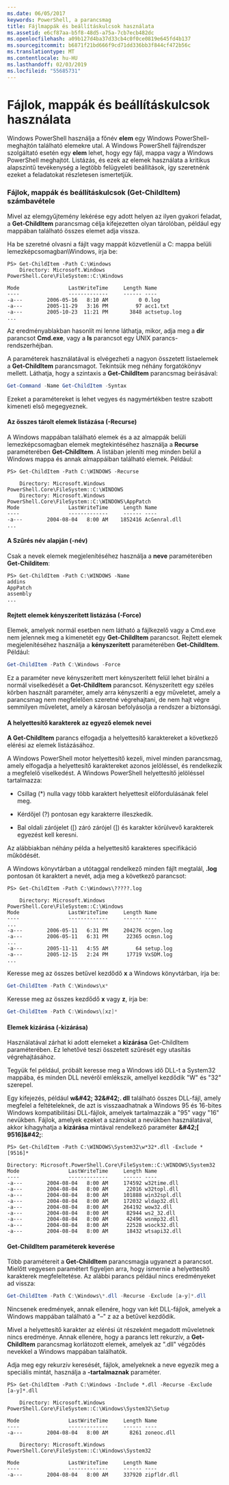 ```yaml
---
ms.date: 06/05/2017
keywords: PowerShell, a parancsmag
title: Fájlmappák és beállításkulcsok használata
ms.assetid: e6cf87aa-b5f8-48d5-a75a-7cb7ecb482dc
ms.openlocfilehash: a09b127d4ba37d33cb4c0f0ce0819e645fd4b137
ms.sourcegitcommit: b6871f21bd666f9cd71dd336bb3f844cf472b56c
ms.translationtype: MT
ms.contentlocale: hu-HU
ms.lasthandoff: 02/03/2019
ms.locfileid: "55685731"
---
```

# <a name="working-with-files-folders-and-registry-keys"></a>Fájlok, mappák és beállításkulcsok használata

Windows PowerShell használja a főnév **elem** egy Windows PowerShell-meghajtón található elemekre utal. A Windows PowerShell fájlrendszer szolgáltató esetén egy **elem** lehet, hogy egy fájl, mappa vagy a Windows PowerShell meghajtót. Listázás, és ezek az elemek használata a kritikus alapszintű tevékenység a legtöbb felügyeleti beállítások, így szeretnénk ezeket a feladatokat részletesen ismertetjük.

### <a name="enumerating-files-folders-and-registry-keys-get-childitem"></a>Fájlok, mappák és beállításkulcsok (Get-ChildItem) számbavétele

Mivel az elemgyűjtemény lekérése egy adott helyen az ilyen gyakori feladat, a **Get-ChildItem** parancsmag célja kifejezetten olyan tárolóban, például egy mappában található összes elemet adja vissza.

Ha be szeretné olvasni a fájlt vagy mappát közvetlenül a C: mappa belüli lemezképcsomagban\\Windows, írja be:

```
PS> Get-ChildItem -Path C:\Windows
    Directory: Microsoft.Windows PowerShell.Core\FileSystem::C:\Windows

Mode                LastWriteTime     Length Name
----                -------------     ------ ----
-a---        2006-05-16   8:10 AM          0 0.log
-a---        2005-11-29   3:16 PM         97 acc1.txt
-a---        2005-10-23  11:21 PM       3848 actsetup.log
...
```

Az eredményablakban hasonlít mi lenne láthatja, mikor, adja meg a **dir** parancsot **Cmd.exe**, vagy a **ls** parancsot egy UNIX parancs-rendszerhéjban.

A paraméterek használatával is elvégezheti a nagyon összetett listaelemek a **Get-ChildItem** parancsmagot. Tekintsük meg néhány forgatókönyv mellett. Láthatja, hogy a szintaxis a **Get-ChildItem** parancsmag beírásával:

```powershell
Get-Command -Name Get-ChildItem -Syntax
```

Ezeket a paramétereket is lehet vegyes és nagymértékben testre szabott kimeneti első megegyeznek.

#### <a name="listing-all-contained-items--recurse"></a>Az összes tárolt elemek listázása (-Recurse)

A Windows mappában található elemek és a az almappák belüli lemezképcsomagban elemek megtekintéséhez használja a **Recurse** paraméterében **Get-ChildItem**. A listában jeleníti meg minden belül a Windows mappa és annak almappáiban található elemek. Például:

```
PS> Get-ChildItem -Path C:\WINDOWS -Recurse

    Directory: Microsoft.Windows PowerShell.Core\FileSystem::C:\WINDOWS
    Directory: Microsoft.Windows PowerShell.Core\FileSystem::C:\WINDOWS\AppPatch
Mode                LastWriteTime     Length Name
----                -------------     ------ ----
-a---        2004-08-04   8:00 AM    1852416 AcGenral.dll
...
```

#### <a name="filtering-items-by-name--name"></a>A Szűrés név alapján (-név)

Csak a nevek elemek megjelenítéséhez használja a **neve** paraméterében **Get-Childitem**:

```
PS> Get-ChildItem -Path C:\WINDOWS -Name
addins
AppPatch
assembly
...
```

#### <a name="forcibly-listing-hidden-items--force"></a>Rejtett elemek kényszerített listázása (-Force)

Elemek, amelyek normál esetben nem látható a fájlkezelő vagy a Cmd.exe nem jelennek meg a kimenetét egy **Get-ChildItem** parancsot. Rejtett elemek megjelenítéséhez használja a **kényszerített** paraméterében **Get-ChildItem**. Például:

```powershell
Get-ChildItem -Path C:\Windows -Force
```

Ez a paraméter neve kényszerített mert kényszerített felül lehet bírálni a normál viselkedését a **Get-ChildItem** parancsot. Kényszerített egy széles körben használt paraméter, amely arra kényszeríti a egy műveletet, amely a parancsmag nem megfelelően szeretné végrehajtani, de nem hajt végre semmilyen műveletet, amely a károsan befolyásolja a rendszer a biztonsági.

#### <a name="matching-item-names-with-wildcards"></a>A helyettesítő karakterek az egyező elemek nevei

**A Get-ChildItem** parancs elfogadja a helyettesítő karaktereket a következő elérési az elemek listázásához.

A Windows PowerShell motor helyettesítő kezeli, mivel minden parancsmag, amely elfogadja a helyettesítő karaktereket azonos jelöléssel, és rendelkezik a megfelelő viselkedést. A Windows PowerShell helyettesítő jelöléssel tartalmazza:

- Csillag (\*) nulla vagy több karaktert helyettesít előfordulásának felel meg.

- Kérdőjel (?) pontosan egy karakterre illeszkedik.

- Bal oldali zárójelet (\[) záró zárójel (]) és karakter körülvevő karakterek egyezést kell keresni.

Az alábbiakban néhány példa a helyettesítő karakteres specifikáció működését.

A Windows könyvtárban a utótaggal rendelkező minden fájlt megtalál, **.log** pontosan öt karaktert a nevét, adja meg a következő parancsot:

```
PS> Get-ChildItem -Path C:\Windows\?????.log

    Directory: Microsoft.Windows PowerShell.Core\FileSystem::C:\Windows
Mode                LastWriteTime     Length Name
----                -------------     ------ ----
...
-a---        2006-05-11   6:31 PM     204276 ocgen.log
-a---        2006-05-11   6:31 PM      22365 ocmsn.log
...
-a---        2005-11-11   4:55 AM         64 setup.log
-a---        2005-12-15   2:24 PM      17719 VxSDM.log
...
```

Keresse meg az összes betűvel kezdődő **x** a Windows könyvtárban, írja be:

```powershell
Get-ChildItem -Path C:\Windows\x*
```

Keresse meg az összes kezdődő **x** vagy **z**, írja be:

```powershell
Get-ChildItem -Path C:\Windows\[xz]*
```

#### <a name="excluding-items--exclude"></a>Elemek kizárása (-kizárása)

Használatával zárhat ki adott elemeket a **kizárása** Get-ChildItem paraméterében. Ez lehetővé teszi összetett szűrését egy utasítás végrehajtásához.

Tegyük fel például, próbált keresse meg a Windows idő DLL-t a System32 mappába, és minden DLL nevéről emlékszik, amellyel kezdődik "W" és "32" szerepel.

Egy kifejezés, például **w\&#42; 32\&#42;. dll** található összes DLL-fájl, amely megfelel a feltételeknek, de azt is visszaadhatnak a Windows 95 és 16-bites Windows kompatibilitási DLL-fájlok, amelyek tartalmazzák a "95" vagy "16" nevükben. Fájlok, amelyek ezeket a számokat a nevükben használatával, akkor kihagyhatja a **kizárása** mintával rendelkező paraméter  **\&#42;\[ 9516]\&#42;**:

```
PS> Get-ChildItem -Path C:\WINDOWS\System32\w*32*.dll -Exclude *[9516]*

Directory: Microsoft.PowerShell.Core\FileSystem::C:\WINDOWS\System32
Mode                LastWriteTime     Length Name
----                -------------     ------ ----
-a---        2004-08-04   8:00 AM     174592 w32time.dll
-a---        2004-08-04   8:00 AM      22016 w32topl.dll
-a---        2004-08-04   8:00 AM     101888 win32spl.dll
-a---        2004-08-04   8:00 AM     172032 wldap32.dll
-a---        2004-08-04   8:00 AM     264192 wow32.dll
-a---        2004-08-04   8:00 AM      82944 ws2_32.dll
-a---        2004-08-04   8:00 AM      42496 wsnmp32.dll
-a---        2004-08-04   8:00 AM      22528 wsock32.dll
-a---        2004-08-04   8:00 AM      18432 wtsapi32.dll
```

#### <a name="mixing-get-childitem-parameters"></a>Get-ChildItem paraméterek keverése

Több paramétereit a **Get-ChildItem** parancsmagja ugyanezt a parancsot. Mielőtt vegyesen paramétert figyeljen arra, hogy ismernie a helyettesítő karakterek megfeleltetése. Az alábbi parancs például nincs eredményeket ad vissza:

```powershell
Get-ChildItem -Path C:\Windows\*.dll -Recurse -Exclude [a-y]*.dll
```

Nincsenek eredmények, annak ellenére, hogy van két DLL-fájlok, amelyek a Windows mappában található a "–" z az a betűvel kezdődik.

Mivel a helyettesítő karakter az elérési út részeként megadott műveletnek nincs eredménye. Annak ellenére, hogy a parancs lett rekurzív, a **Get-ChildItem** parancsmag korlátozott elemek, amelyek az ".dll" végződés nevekkel a Windows mappában találhatók.

Adja meg egy rekurzív keresését, fájlok, amelyeknek a neve egyezik meg a speciális mintát, használja a **-tartalmaznak** paraméter.

```
PS> Get-ChildItem -Path C:\Windows -Include *.dll -Recurse -Exclude [a-y]*.dll

    Directory: Microsoft.Windows PowerShell.Core\FileSystem::C:\Windows\System32\Setup

Mode                LastWriteTime     Length Name
----                -------------     ------ ----
-a---        2004-08-04   8:00 AM       8261 zoneoc.dll

    Directory: Microsoft.Windows PowerShell.Core\FileSystem::C:\Windows\System32

Mode                LastWriteTime     Length Name
----                -------------     ------ ----
-a---        2004-08-04   8:00 AM     337920 zipfldr.dll
```